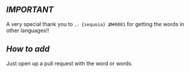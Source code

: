 ## _IMPORTANT_
A very special thank you to `⸝⸝ {sequoia} Ꮺ#0001` for getting the words in other languages!!

## _How to add_
Just open up a pull request with the word or words.
